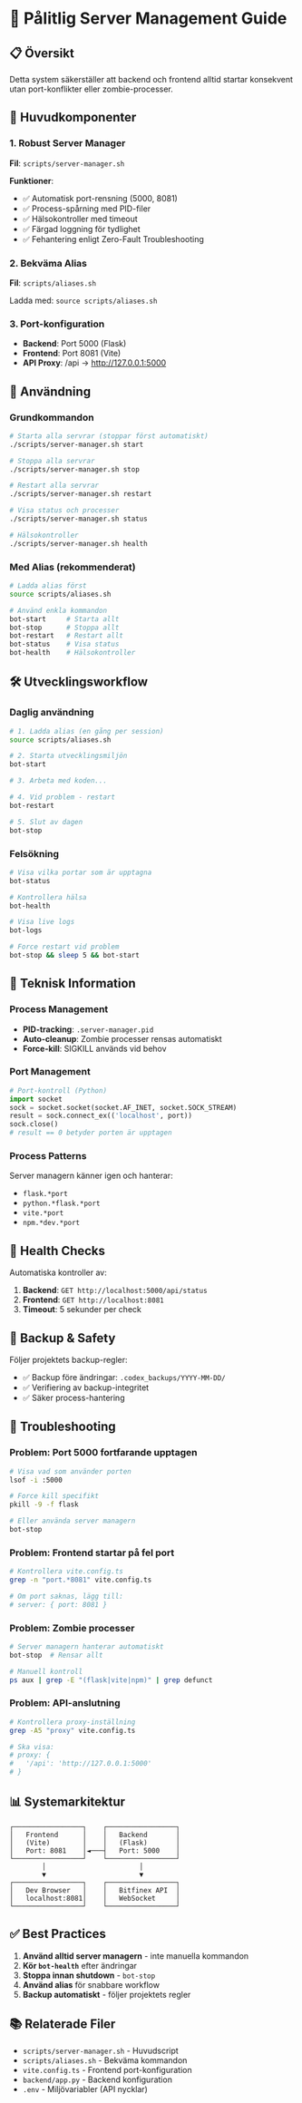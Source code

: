# 🚀 Pålitlig Server Management Guide

## 📋 **Översikt**

Detta system säkerställer att backend och frontend alltid startar konsekvent utan port-konflikter eller zombie-processer.

## 🔧 **Huvudkomponenter**

### 1. Robust Server Manager
**Fil**: `scripts/server-manager.sh`

**Funktioner**:
- ✅ Automatisk port-rensning (5000, 8081)
- ✅ Process-spårning med PID-filer
- ✅ Hälsokontroller med timeout
- ✅ Färgad loggning för tydlighet
- ✅ Fehantering enligt Zero-Fault Troubleshooting

### 2. Bekväma Alias
**Fil**: `scripts/aliases.sh`

Ladda med: `source scripts/aliases.sh`

### 3. Port-konfiguration
- **Backend**: Port 5000 (Flask)
- **Frontend**: Port 8081 (Vite)
- **API Proxy**: /api → http://127.0.0.1:5000

## 🚀 **Användning**

### Grundkommandon
```bash
# Starta alla servrar (stoppar först automatiskt)
./scripts/server-manager.sh start

# Stoppa alla servrar
./scripts/server-manager.sh stop

# Restart alla servrar
./scripts/server-manager.sh restart

# Visa status och processer
./scripts/server-manager.sh status

# Hälsokontroller
./scripts/server-manager.sh health
```

### Med Alias (rekommenderat)
```bash
# Ladda alias först
source scripts/aliases.sh

# Använd enkla kommandon
bot-start     # Starta allt
bot-stop      # Stoppa allt
bot-restart   # Restart allt
bot-status    # Visa status
bot-health    # Hälsokontroller
```

## 🛠️ **Utvecklingsworkflow**

### Daglig användning
```bash
# 1. Ladda alias (en gång per session)
source scripts/aliases.sh

# 2. Starta utvecklingsmiljön
bot-start

# 3. Arbeta med koden...

# 4. Vid problem - restart
bot-restart

# 5. Slut av dagen
bot-stop
```

### Felsökning
```bash
# Visa vilka portar som är upptagna
bot-status

# Kontrollera hälsa
bot-health

# Visa live logs
bot-logs

# Force restart vid problem
bot-stop && sleep 5 && bot-start
```

## 🔧 **Teknisk Information**

### Process Management
- **PID-tracking**: `.server-manager.pid`
- **Auto-cleanup**: Zombie processer rensas automatiskt
- **Force-kill**: SIGKILL används vid behov

### Port Management
```python
# Port-kontroll (Python)
import socket
sock = socket.socket(socket.AF_INET, socket.SOCK_STREAM)
result = sock.connect_ex(('localhost', port))
sock.close()
# result == 0 betyder porten är upptagen
```

### Process Patterns
Server managern känner igen och hanterar:
- `flask.*port`
- `python.*flask.*port`
- `vite.*port`
- `npm.*dev.*port`

## 🏥 **Health Checks**

Automatiska kontroller av:
1. **Backend**: `GET http://localhost:5000/api/status`
2. **Frontend**: `GET http://localhost:8081`
3. **Timeout**: 5 sekunder per check

## 🔄 **Backup & Safety**

Följer projektets backup-regler:
- ✅ Backup före ändringar: `.codex_backups/YYYY-MM-DD/`
- ✅ Verifiering av backup-integritet
- ✅ Säker process-hantering

## 🚨 **Troubleshooting**

### Problem: Port 5000 fortfarande upptagen
```bash
# Visa vad som använder porten
lsof -i :5000

# Force kill specifikt
pkill -9 -f flask

# Eller använda server managern
bot-stop
```

### Problem: Frontend startar på fel port
```bash
# Kontrollera vite.config.ts
grep -n "port.*8081" vite.config.ts

# Om port saknas, lägg till:
# server: { port: 8081 }
```

### Problem: Zombie processer
```bash
# Server managern hanterar automatiskt
bot-stop  # Rensar allt

# Manuell kontroll
ps aux | grep -E "(flask|vite|npm)" | grep defunct
```

### Problem: API-anslutning
```bash
# Kontrollera proxy-inställning
grep -A5 "proxy" vite.config.ts

# Ska visa:
# proxy: {
#   '/api': 'http://127.0.0.1:5000'
# }
```

## 📊 **Systemarkitektur**

```
┌─────────────────┐    ┌─────────────────┐
│   Frontend      │    │   Backend       │
│   (Vite)        │    │   (Flask)       │
│   Port: 8081    │◄───┤   Port: 5000    │
└─────────────────┘    └─────────────────┘
        │                       │
        ▼                       ▼
┌─────────────────┐    ┌─────────────────┐
│   Dev Browser   │    │   Bitfinex API  │
│   localhost:8081│    │   WebSocket     │
└─────────────────┘    └─────────────────┘
```

## ✅ **Best Practices**

1. **Använd alltid server managern** - inte manuella kommandon
2. **Kör `bot-health`** efter ändringar
3. **Stoppa innan shutdown** - `bot-stop`
4. **Använd alias** för snabbare workflow
5. **Backup automatiskt** - följer projektets regler

## 📚 **Relaterade Filer**

- `scripts/server-manager.sh` - Huvudscript
- `scripts/aliases.sh` - Bekväma kommandon  
- `vite.config.ts` - Frontend port-konfiguration
- `backend/app.py` - Backend konfiguration
- `.env` - Miljövariabler (API nycklar)
